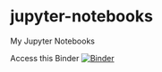 # jupyter-notebooks
My Jupyter Notebooks

Access this Binder 
[![Binder](https://mybinder.org/badge_logo.svg)](https://mybinder.org/v2/gh/aboutsecurity/jupyter-notebooks/HEAD)
